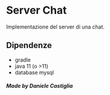 # Server Chat
Implementazione del server di una chat.

## Dipendenze
- gradle
- java 11 (o >11)
- database mysql

##### Made by Daniele Castiglia